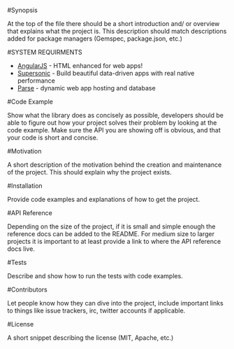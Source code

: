 #Synopsis

At the top of the file there should be a short introduction and/ or overview that explains what the project is. This description should match descriptions added for package managers (Gemspec, package.json, etc.)

#SYSTEM REQUIRMENTS
- [AngularJS](https://angularjs.org/) - HTML enhanced for web apps!
- [Supersonic](http://www.appgyver.com/supersonic/ui) - Build beautiful data-driven apps with real native performance
- [Parse](https://parse.com/) - dynamic web app hosting and database

#Code Example

Show what the library does as concisely as possible, developers should be able to figure out how your project solves their problem by looking at the code example. Make sure the API you are showing off is obvious, and that your code is short and concise.

#Motivation

A short description of the motivation behind the creation and maintenance of the project. This should explain why the project exists.

#Installation

Provide code examples and explanations of how to get the project.

#API Reference

Depending on the size of the project, if it is small and simple enough the reference docs can be added to the README. For medium size to larger projects it is important to at least provide a link to where the API reference docs live.

#Tests

Describe and show how to run the tests with code examples.

#Contributors

Let people know how they can dive into the project, include important links to things like issue trackers, irc, twitter accounts if applicable.

#License

A short snippet describing the license (MIT, Apache, etc.)
